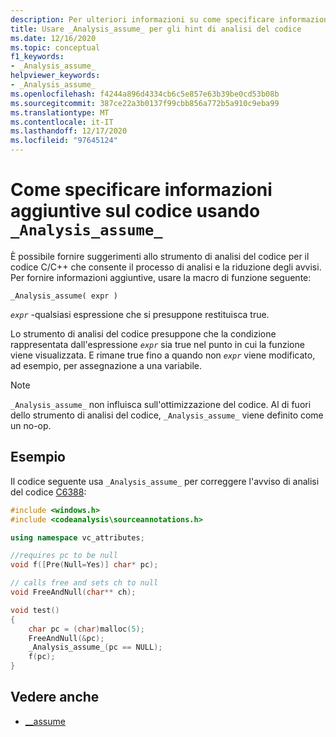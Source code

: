 ```yaml
---
description: Per ulteriori informazioni su come specificare informazioni aggiuntive sul codice, utilizzare _Analysis_assume_.
title: Usare _Analysis_assume_ per gli hint di analisi del codice
ms.date: 12/16/2020
ms.topic: conceptual
f1_keywords:
- _Analysis_assume_
helpviewer_keywords:
- _Analysis_assume_
ms.openlocfilehash: f4244a896d4334cb6c5e857e63b39be0cd53b08b
ms.sourcegitcommit: 387ce22a3b0137f99cbb856a772b5a910c9eba99
ms.translationtype: MT
ms.contentlocale: it-IT
ms.lasthandoff: 12/17/2020
ms.locfileid: "97645124"
---
```

# <a name="how-to-specify-additional-code-information-by-using-_analysis_assume_"></a>Come specificare informazioni aggiuntive sul codice usando `_Analysis_assume_`

È possibile fornire suggerimenti allo strumento di analisi del codice per il codice C/C++ che consente il processo di analisi e la riduzione degli avvisi. Per fornire informazioni aggiuntive, usare la macro di funzione seguente:

`_Analysis_assume( expr )`

*`expr`* -qualsiasi espressione che si presuppone restituisca true.

Lo strumento di analisi del codice presuppone che la condizione rappresentata dall'espressione *`expr`* sia true nel punto in cui la funzione viene visualizzata. E rimane true fino a quando non *`expr`* viene modificato, ad esempio, per assegnazione a una variabile.

> [!NOTE]
> `_Analysis_assume_` non influisca sull'ottimizzazione del codice. Al di fuori dello strumento di analisi del codice, `_Analysis_assume_` viene definito come un no-op.

## <a name="example"></a>Esempio

Il codice seguente usa `_Analysis_assume_` per correggere l'avviso di analisi del codice [C6388](../code-quality/c6388.md):

```cpp
#include <windows.h>
#include <codeanalysis\sourceannotations.h>

using namespace vc_attributes;

//requires pc to be null
void f([Pre(Null=Yes)] char* pc);

// calls free and sets ch to null
void FreeAndNull(char** ch);

void test()
{
    char pc = (char)malloc(5);
    FreeAndNull(&pc);
    _Analysis_assume_(pc == NULL);
    f(pc);
}
```

## <a name="see-also"></a>Vedere anche

- [__assume](../intrinsics/assume.md)
